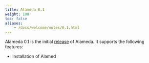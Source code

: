 ```yaml
---
title: Alameda 0.1
weight: 100
toc: false
aliases:
    - /docs/welcome/notes/0.1.html
---
```


Alameda 0.1 is the initial [release](https://github.com/containers-ai/alameda/releases) of Alameda. It supports the following features:
- Installation of Alamed 